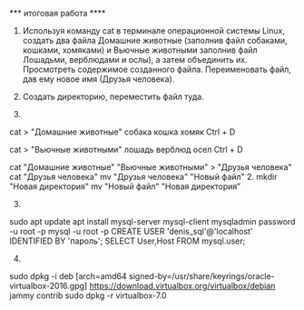 ***  итоговая работа  ****

1. Используя команду cat в терминале операционной системы Linux, создать
   два файла Домашние животные (заполнив файл собаками, кошками,
   хомяками) и Вьючные животными заполнив файл Лошадьми, верблюдами и
   ослы), а затем объединить их. Просмотреть содержимое созданного файла.
   Переименовать файл, дав ему новое имя (Друзья человека).
2. Создать директорию, переместить файл туда.

1.
cat > "Домашние животные"
собака
кошка
хомяк
Ctrl + D

cat > "Вьючные животными"
лошадь
верблюд
осел
Ctrl + D

cat "Домашние животные" "Вьючные животными" > "Друзья человека"
cat "Друзья человека"
mv "Друзья человека" "Новый файл"
2.
mkdir "Новая директория"
mv "Новый файл" "Новая директория”

3.
sudo apt update
apt install mysql-server mysql-client
mysqladmin password -u root -p
mysql -u root -p
CREATE USER 'denis_sql'@'localhost' IDENTIFIED BY 'пароль';
SELECT User,Host FROM mysql.user;


4.
sudo dpkg -i deb [arch=amd64 signed-by=/usr/share/keyrings/oracle-virtualbox-2016.gpg] https://download.virtualbox.org/virtualbox/debian jammy contrib
sudo dpkg -r virtualbox-7.0
